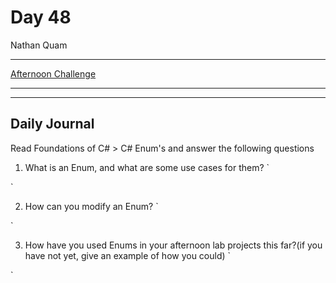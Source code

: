 # Day 48

Nathan Quam

---

[Afternoon Challenge](link.com)

---
---

## Daily Journal

Read Foundations of C# > C# Enum's and answer the following questions

1. What is an Enum, and what are some use cases for them?
`

`

2. How can you modify an Enum?
`

`

3. How have you used Enums in your afternoon lab projects this far?(if you have not yet, give an example of how you could)
`

`
